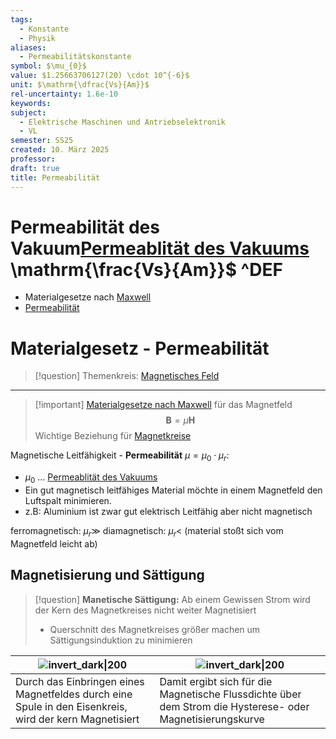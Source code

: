 ```yaml
---
tags:
  - Konstante
  - Physik
aliases:
  - Permeabilitätskonstante
symbol: $\mu_{0}$
value: $1.25663706127(20) \cdot 10^{-6}$
unit: $\mathrm{\dfrac{Vs}{Am}}$
rel-uncertainty: 1.6e-10
keywords: 
subject:
  - Elektrische Maschinen und Antriebselektronik
  - VL
semester: SS25
created: 10. März 2025
professor: 
draft: true
title: Permeabilität
---
```


# Permeabilität des Vakuum[Permeablität des Vakuums](Permeablität%20des%20Vakuums.md) \mathrm{\frac{Vs}{Am}}$ ^DEF

- Materialgesetze nach [Maxwell](../../Elektrotechnik/Maxwell.md#^MATG)
- [Permeabilität](../../Elektrotechnik/Permeabilität.md)

 

# Materialgesetz - Permeabilität

> [!question] Themenkreis: [Magnetisches Feld](Magnetisches%20Feld.md)

---

> [!important] [Materialgesetze nach Maxwell](Maxwell.md#^MATG) für das Magnetfeld
> $$\mathbf{B}= \mu \mathbf{H}$$
> Wichtige Beziehung für [Magnetkreise](Maschinen/Magnetkreis.md)

Magnetische Leitfähigkeit - **Permeabilität** $\mu = \mu_{0}\cdot\mu_{r}$:
- $\mu_{0}$ ... [Permeablität des Vakuums](../Physik/Konstanten/Permeablität%20des%20Vakuums.md)
- Ein gut magnetisch leitfähiges Material möchte in einem Magnetfeld den Luftspalt minimieren.
- z.B: Aluminium ist zwar gut elektrisch Leitfähig aber nicht magnetisch

ferromagnetisch: $\mu_{r} \gg$ 
diamagnetisch: $\mu_{r}<$ (material stoßt sich vom Magnetfeld leicht ab)

## Magnetisierung und Sättigung

> [!question] **Manetische Sättigung:** Ab einem Gewissen Strom wird der Kern des Magnetkreises nicht weiter Magnetisiert
> - Querschnitt des Magnetkreises größer machen um Sättigungsinduktion zu minimieren

| ![invert_dark\|200](assets/Mkreis.png)                                                                 | ![invert_dark\|200](assets/Mkurve.png)                                                                    |
| ------------------------------------------------------------------------------------------------------ | --------------------------------------------------------------------------------------------------------- |
| Durch das Einbringen eines Magnetfeldes durch eine Spule in den Eisenkreis, wird der kern Magnetisiert | Damit ergibt sich für die Magnetische Flussdichte über dem Strom die Hysterese- oder Magnetisierungskurve |